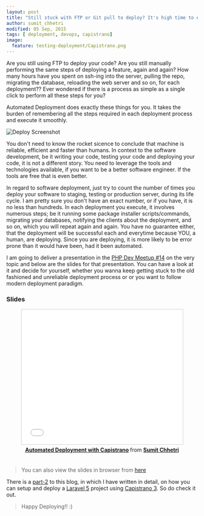 ```yaml
---
layout: post
title: "Still stuck with FTP or Git pull to deploy? It's high time to embrace Automated Deployment with Capistrano [Slides]"
author: sumit_chhetri
modified: 05 Sep, 2015
tags: [ deployment, devops, capistrano]
image:
  feature: testing-deployment/Capistrano.png
---
```


Are you still using FTP to deploy your code? Are you still manually performing the same steps of deploying a feature, again and again? How many hours have you spent on ssh-ing into the server, pulling the repo, migrating the database, reloading the web server and so on, for each deployment?? Ever wondered if there is a process as simple as a single click to perform all these steps for you?

<!--more-->

Automated Deployment does exactly these things for you. It takes the burden of remembering all the steps required in each deployment process and execute it smoothly.

![Deploy Screenshot](/images/testing-deployment/deploy-screenshot.png)

You don't need to know the rocket sicence to conclude that machine is reliable, efficient and faster than humans. In context to the software development, be it writing your code, testing your code and deploying your code, it is not a different story. You need to leverage the tools and technologies available, if you want to be a better software engineer. If the tools are free that is even better.

In regard to software deployment, just try to count the number of times you deploy your software to staging, testing or production server, during its life cycle. I am pretty sure you don't have an exact number, or if you have, it is no less than hundreds. In each deployment you execute, it involves numerous steps; be it running some package installer scripts/commands, migrating your databases, notifying the clients about the deployment, and so on, which you will repeat again and again. You have no guarantee either, that the deployment will be successful each and everytime because YOU, a human, are deploying. Since you are deploying, it is more likely to be error prone than it would have been, had it been automated.

I am going to deliver a presentation in the [PHP Dev Meetup #14](https://developers-nepal.github.io/php/meetups/05-Sep-2015/) on the very topic and below are the slides for that presentation. You can have a look at it and decide for yourself, whether you wanna keep getting stuck to the old fashioned and unreliable deployment process or or you want to follow modern deployment paradigm.

### Slides

<center><iframe src="//www.slideshare.net/slideshow/embed_code/key/2pJCggyg9f24hj" width="425" height="355" frameborder="0" marginwidth="0" marginheight="0" scrolling="no" style="border:1px solid #CCC; border-width:1px; margin-bottom:5px; max-width: 100%;" allowfullscreen> </iframe> <div style="margin-bottom:5px"> <strong> <a href="//www.slideshare.net/SumitChhetri1/automated-deployment-with-capistrano" title="Automated Deployment with Capistrano" target="_blank">Automated Deployment with Capistrano</a> </strong> from <strong><a href="//www.slideshare.net/SumitChhetri1" target="_blank">Sumit Chhetri</a></strong> </div></center>
<br/>

> You can also view the slides in browser from [here](http://shhetri.github.io/capistrano-presentation/)

There is a [part-2](http://blog.yipl.com.np/deploy-laravel5-with-capistrano3/) to this blog, in which I have written in detail, on how you can setup and deploy a [Laravel 5](http://laravel.com/) project using [Capistrano 3](http://capistranorb.com/). So do check it out.

> Happy Deploying!! :)
